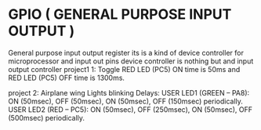 # GPIO ( GENERAL PURPOSE INPUT OUTPUT )
General purpose input output register its is a kind of device controller for microprocessor and input out pins 
device controller is nothing but and input output controller 
project1  1: 
Toggle RED LED (PC5) ON time is 50ms and RED LED (PC5) OFF time is 1300ms.

project  2: 
Airplane wing Lights blinking Delays: 
USER LED1 (GREEN – PA8): ON (50msec), OFF (50msec), ON (50msec), OFF (150msec) periodically. 
USER LED2 (RED – PC5): ON (50msec), OFF (250msec), ON (50msec), OFF (500msec) periodically.
